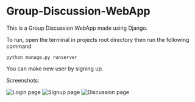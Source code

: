 # Group-Discussion-WebApp
This is a Group Discussion WebApp made using Django.

To run, open the terminal in projects root directory then run the following command

```python manage.py runserver```

You can make new user by signing up.

Screenshots:

![Login page](/Screenshots/login.PNG)
![Signup page](/Screenshots/signup.PNG)
![Discussion page](/Screenshots/discussion.png)

